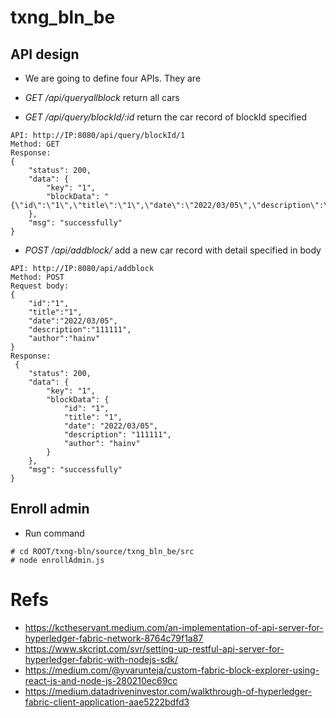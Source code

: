 # txng_bln_be

## API design
* We are going to define four APIs. They are
 * *GET /api/queryallblock* return all cars

 * *GET /api/query/blockId/:id* return the car record of blockId specified
```
API: http://IP:8080/api/query/blockId/1
Method: GET
Response:
{
    "status": 200,
    "data": {
        "key": "1",
        "blockData": "{\"id\":\"1\",\"title\":\"1\",\"date\":\"2022/03/05\",\"description\":\"111111\",\"author\":\"hainv\"}"
    },
    "msg": "successfully"
}
```
 * *POST /api/addblock/* add a new car record with detail specified in body
```
API: http://IP:8080/api/addblock
Method: POST
Request body:
{
	"id":"1",
	"title":"1",
	"date":"2022/03/05",
	"description":"111111",
	"author":"hainv"
}
Response:
 {
    "status": 200,
    "data": {
        "key": "1",
        "blockData": {
            "id": "1",
            "title": "1",
            "date": "2022/03/05",
            "description": "111111",
            "author": "hainv"
        }
    },
    "msg": "successfully"
}
```

## Enroll admin
* Run command
```
# cd ROOT/txng-bln/source/txng_bln_be/src
# node enrollAdmin.js
```

# Refs
* https://kctheservant.medium.com/an-implementation-of-api-server-for-hyperledger-fabric-network-8764c79f1a87
* https://www.skcript.com/svr/setting-up-restful-api-server-for-hyperledger-fabric-with-nodejs-sdk/
* https://medium.com/@yvarunteja/custom-fabric-block-explorer-using-react-js-and-node-js-280210ec69cc
* https://medium.datadriveninvestor.com/walkthrough-of-hyperledger-fabric-client-application-aae5222bdfd3